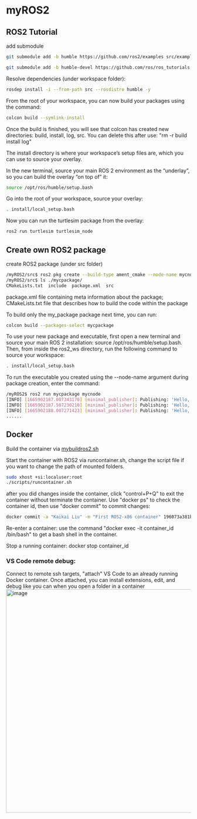 # myROS2

## ROS2 Tutorial
add submodule
```bash
git submodule add -b humble https://github.com/ros2/examples src/examples
```

```bash
git submodule add -b humble-devel https://github.com/ros/ros_tutorials.git src/ros_tutorials
```

Resolve dependencies (under workspace folder):
```bash
rosdep install -i --from-path src --rosdistro humble -y
```

From the root of your workspace, you can now build your packages using the command:
```bash
colcon build --symlink-install
```
Once the build is finished, you will see that colcon has created new directories: build, install, log, src. You can delete this after use: "rm -r build install log"

The install directory is where your workspace’s setup files are, which you can use to source your overlay.

In the new terminal, source your main ROS 2 environment as the “underlay”, so you can build the overlay “on top of” it:
```bash
source /opt/ros/humble/setup.bash
```
Go into the root of your workspace, source your overlay:
```bash
. install/local_setup.bash
```

Now you can run the turtlesim package from the overlay:
```bash
ros2 run turtlesim turtlesim_node
```

## Create own ROS2 package
create ROS2 package (under src folder)
```bash
/myROS2/src$ ros2 pkg create --build-type ament_cmake --node-name mycnode mycpackage
/myROS2/src$ ls ./mycpackage/
CMakeLists.txt	include  package.xml  src
```
package.xml file containing meta information about the package; CMakeLists.txt file that describes how to build the code within the package

To build only the my_package package next time, you can run: 
```bash
colcon build --packages-select mycpackage
```

To use your new package and executable, first open a new terminal and source your main ROS 2 installation: source /opt/ros/humble/setup.bash. Then, from inside the ros2_ws directory, run the following command to source your workspace: 
```bash
. install/local_setup.bash
```

To run the executable you created using the --node-name argument during package creation, enter the command:
```bash
/myROS2$ ros2 run mycpackage mycnode
[INFO] [1665902187.007343170] [minimal_publisher]: Publishing: 'Hello, world! 0'
[INFO] [1665902187.507230210] [minimal_publisher]: Publishing: 'Hello, world! 1'
[INFO] [1665902188.007271423] [minimal_publisher]: Publishing: 'Hello, world! 2'
......
```


## Docker
Build the container via [mybuildros2.sh](\scripts\mybuildros2.sh)

Start the container with ROS2 via runcontainer.sh, change the script file if you want to change the path of mounted folders. 
```bash
sudo xhost +si:localuser:root
./scripts/runcontainer.sh
```
after you did changes inside the container, click "control+P+Q" to exit the container without terminate the container. Use "docker ps" to check the container id, then use "docker commit" to commit changes:
```bash
docker commit -a "Kaikai Liu" -m "First ROS2-x86 container" 196073a381b4 myros2:v1
```
Re-enter a container: use the command "docker exec -it container_id /bin/bash" to get a bash shell in the container.

Stop a running container: docker stop container_id

### VS Code remote debug:
Connect to remote ssh targets, "attach" VS Code to an already running Docker container. Once attached, you can install extensions, edit, and debug like you can when you open a folder in a container
<img width="608" alt="image" src="https://user-images.githubusercontent.com/6676586/196021984-800da6ce-ed84-44e6-a68c-2e5d221f97f0.png">
